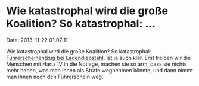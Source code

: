 Wie katastrophal wird die große Koalition? So katastrophal: \...
================================================================

Date: 2013-11-22 01:07:11

Wie katastrophal wird die große Koalition? So katastrophal:
[Führerscheinentzug bei
Ladendiebstahl](http://www.zeit.de/politik/deutschland/2013-11/koalitionsverhandlungen-strafe-fahrverbot).
Ist ja auch klar. Erst treiben wir die Menschen mit Hartz IV in die
Notlage, machen sie so arm, dass sie nichts mehr haben, was man ihnen
als Strafe wegnehmen könnte, und dann nimmt man ihnen noch den
Führerschein weg.
